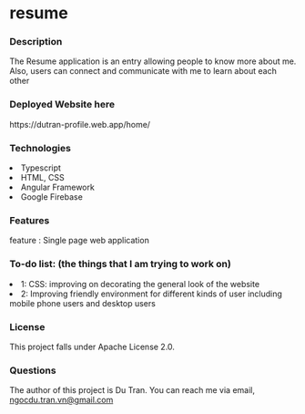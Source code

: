 # resume
<h3>Description</h3>
The Resume application is an entry allowing people to know more about me. Also, users can connect and communicate with me to learn about each other

<h3>Deployed Website here</h3>
https://dutran-profile.web.app/home/

<h3>Technologies</h3>
  
  <li>Typescript</li>
  <li>HTML, CSS </li>
  <li>Angular Framework</li>
  <li> Google Firebase </li>
 

<h3>Features</h3>
feature : Single page web application

<h3>To-do list: (the things that I am trying to work on)</h3>
 <li>1: CSS: improving on decorating the general look of the website</li>
<li> 2: Improving friendly environment for different kinds of user including mobile phone users and desktop users</li>

<h3>License</h3>
This project falls under Apache License 2.0.

<h3>Questions</h3>

The author of this project is Du Tran. You can reach me via email, ngocdu.tran.vn@gmail.com
